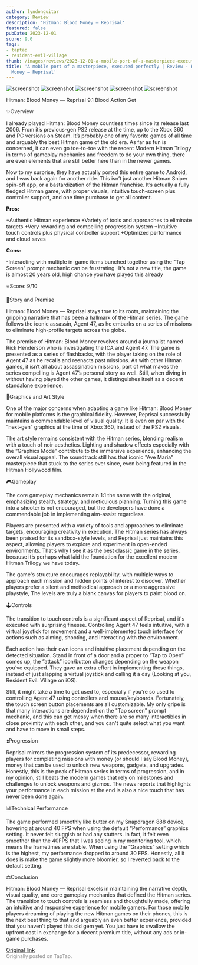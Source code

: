 ```yaml
---
author: lyndonguitar
category: Review
description: 'Hitman: Blood Money — Reprisal'
featured: false
pubDate: 2023-12-01
score: 9.0
tags:
- taptap
- resident-evil-village
thumb: /images/reviews/2023-12-01-a-mobile-port-of-a-masterpiece-executed-perfectly--review---hitman-blood-money--reprisal-0.avif
title: 'A mobile port of a masterpiece, executed perfectly | Review - Hitman: Blood
  Money — Reprisal'
---
```


<div class="gallery">
  <img src="/images/reviews/2023-12-01-a-mobile-port-of-a-masterpiece-executed-perfectly--review---hitman-blood-money--reprisal-0.avif" alt="screenshot" />
  <img src="/images/reviews/2023-12-01-a-mobile-port-of-a-masterpiece-executed-perfectly--review---hitman-blood-money--reprisal-1.avif" alt="screenshot" />
  <img src="/images/reviews/2023-12-01-a-mobile-port-of-a-masterpiece-executed-perfectly--review---hitman-blood-money--reprisal-2.avif" alt="screenshot" />
  <img src="/images/reviews/2023-12-01-a-mobile-port-of-a-masterpiece-executed-perfectly--review---hitman-blood-money--reprisal-3.avif" alt="screenshot" />
  <img src="/images/reviews/2023-12-01-a-mobile-port-of-a-masterpiece-executed-perfectly--review---hitman-blood-money--reprisal-4.avif" alt="screenshot" />
</div>

Hitman: Blood Money — Reprisal
9.1
Blood
Action
Get

✨Overview

I already played Hitman: Blood Money countless times since its release last 2006. From it’s previous-gen PS2 release at the time, up to the Xbox 360 and PC versions on Steam. It’s probably one of my favorite games of all time and arguably the best Hitman game of the old era. As far as fun is concerned, it can even go toe-to-toe with the recent Modern Hitman Trilogy in terms of gameplay mechanics and freedom to do your own thing, there are even elements that are still better here than in the newer games.

Now to my surprise, they have actually ported this entire game to Android, and I was back again for another ride. This isn’t just another Hitman Sniper spin-off app, or a bastardization of the Hitman franchise. It’s actually a fully fledged Hitman game, with proper visuals, intuitive touch-screen plus controller support, and one time purchase to get all content.


**Pros:**


+Authentic Hitman experience
+Variety of tools and approaches to eliminate targets
+Very rewarding and compelling progression system
+Intuitive touch controls plus physical controller support
+Optimized performance and cloud saves


**Cons:**


-Interacting with multiple in-game items bunched together using the "Tap Screen" prompt mechanic can be frustrating
-It’s not a new title, the game is almost 20 years old, high chance you have played this already

⭐️Score: 9/10

📖Story and Premise

Hitman: Blood Money — Reprisal stays true to its roots, maintaining the gripping narrative that has been a hallmark of the Hitman series. The game follows the iconic assassin, Agent 47, as he embarks on a series of missions to eliminate high-profile targets across the globe.

The premise of Hitman: Blood Money revolves around a journalist named Rick Henderson who is investigating the ICA and Agent 47. The game is presented as a series of flashbacks, with the player taking on the role of Agent 47 as he recalls and reenacts past missions. As with other Hitman games, it isn’t all about assassination missions, part of what makes the series compelling is Agent 47’s personal story as well. Still, when diving in without having played the other games, it distinguishes itself as a decent standalone experience.

🎨Graphics and Art Style

One of the major concerns when adapting a game like Hitman: Blood Money for mobile platforms is the graphical fidelity. However, Reprisal successfully maintains a commendable level of visual quality. It is even on par with the “next-gen” graphics at the time of Xbox 360, instead of the PS2 visuals.

The art style remains consistent with the Hitman series, blending realism with a touch of noir aesthetics. Lighting and shadow effects especially with the “Graphics Mode” contribute to the immersive experience, enhancing the overall visual appeal. The soundtrack still has that iconic "Ave Maria" masterpiece that stuck to the series ever since, even being featured in the Hitman Hollywood film.

🎮Gameplay

The core gameplay mechanics remain 1:1 the same with the original, emphasizing stealth, strategy, and meticulous planning. Turning this game into a shooter is not encouraged, but the developers have done a commendable job in implementing aim-assist regardless.

Players are presented with a variety of tools and approaches to eliminate targets, encouraging creativity in execution. The Hitman series has always been praised for its sandbox-style levels, and Reprisal just maintains this aspect, allowing players to explore and experiment in open-ended environments. That’s why I see it as the best classic game in the series, because it’s perhaps what laid the foundation for the excellent modern Hitman Trilogy we have today.

The game's structure encourages replayability, with multiple ways to approach each mission and hidden points of interest to discover. Whether players prefer a silent and methodical approach or a more aggressive playstyle, The levels are truly a blank canvas for players to paint blood on.

🕹Controls

The transition to touch controls is a significant aspect of Reprisal, and it's executed with surprising finesse. Controlling Agent 47 feels intuitive, with a virtual joystick for movement and a well-implemented touch interface for actions such as aiming, shooting, and interacting with the environment.

Each action has their own icons and intuitive placement depending on the detected situation. Stand in front of a door and a proper to “Tap to Open” comes up, the “attack” icon/button changes depending on the weapon you’ve equipped. They gave an extra effort in implementing these things, instead of just slapping a virtual joystick and calling it a day (Looking at you, Resident Evil: Village on iOS).

Still, it might take a time to get used to, especially if you're so used to controlling Agent 47 using controllers and mouse/keyboards. Fortunately, the touch screen button placements are all customizable. My only gripe is that many interactions are dependent on the "Tap screen" prompt mechanic, and this can get messy when there are so many interactibles in close proximity with each other, and you can't quite select what you want and have to move in small steps.

⏫Progression

Reprisal mirrors the progression system of its predecessor, rewarding players for completing missions with money (or should I say Blood Money), money that can be used to unlock new weapons, gadgets, and upgrades. Honestly, this is the peak of Hitman series in terms of progression, and in my opinion, still beats the modern games that rely on milestones and challenges to unlock weapons and gizmos. The news reports that highlights your performance in each mission at the end is also a nice touch that has never been done again.

📊Technical Performance

The game performed smoothly like butter on my Snapdragon 888 device, hovering at around 40 FPS when using the default “Performance” graphics setting. It never felt sluggish or had any stutters. In fact, it felt even smoother than the 40FPS that I was seeing in my monitoring tool, which means the frametimes are stable. When using the “Graphics” setting which is the highest, my performance dropped to around 30 FPS. Honestly, all it does is make the game slightly more bloomier, so I reverted back to the default setting.

⚖️Conclusion

Hitman: Blood Money — Reprisal excels in maintaining the narrative depth, visual quality, and core gameplay mechanics that defined the Hitman series. The transition to touch controls is seamless and thoughtfully made, offering an intuitive and responsive experience for mobile gamers. For those mobile players dreaming of playing the new Hitman games on their phones, this is the next best thing to that and arguably an even better experience, provided that you haven’t played this old gem yet. You just have to swallow the upfront cost in exchange for a decent premium title, without any ads or in-game purchases.

[Original link](https://www.taptap.io/post/6615533)<br><span style="font-size: 0.95em; color: #888;">Originally posted on TapTap.</span>